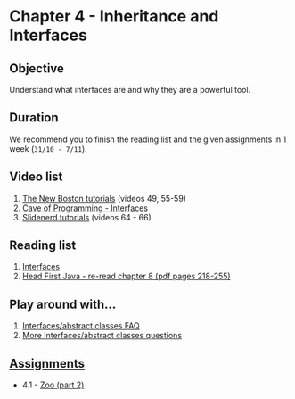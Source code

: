 # Chapter 4 - Inheritance and Interfaces

## Objective
Understand what interfaces are and why they are a powerful tool.

## Duration
We recommend you to finish the reading list and the given assignments in 1 week (`31/10 - 7/11`).

## Video list
1. [The New Boston tutorials](https://www.youtube.com/watch?v=0xw06loTm1k&index=55&list=PLFE2CE09D83EE3E28) (videos 49, 55-59)
2. [Cave of Programming - Interfaces](https://www.youtube.com/watch?v=UumX4mQKQlA)
3. [Slidenerd tutorials](https://www.youtube.com/watch?v=DDC2KJnN8B8&index=64&list=PLonJJ3BVjZW6_q8gh7XoLUIhRIyBcYJLP) (videos 64 - 66)


## Reading list
1. [Interfaces](https://github.com/OOP-30221/OOP-2016/blob/master/Java/Books%20%2B%20Material/OOP%20Lab/07-Interfaces.pdf)
2. [Head First Java - re-read chapter 8  (pdf pages 218-255)](http://it-ebooks.info/book/3214/)

## Play around with...
1. [Interfaces/abstract classes FAQ](http://javarevisited.blogspot.ro/2013/04/10-abstract-class-and-interface-interview-question-java-answers.html)
2. [More Interfaces/abstract classes questions](http://interview-questions-java.com/abstract-class-interface.htm)


## [Assignments](https://github.com/OOP-30221/OOP-2016/tree/master/Java/Content/Chapter%204%20-%20Inheritance%20and%20Interfaces)
- 4.1 - [Zoo (part 2)](https://github.com/OOP-30221/OOP-2016/blob/master/Java/Content/Chapter%204%20-%20Inheritance%20and%20Interfaces/Assignments/Zoo%20(part%202).pdf)

